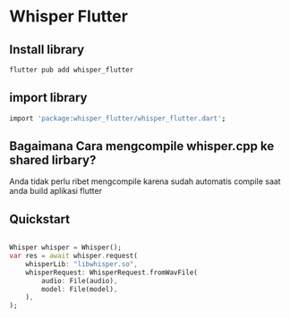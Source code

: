 # Whisper Flutter

## Install library

```bash
flutter pub add whisper_flutter
```

## import library

```bash
import 'package:whisper_flutter/whisper_flutter.dart';
```

## Bagaimana Cara mengcompile whisper.cpp ke shared lirbary?

Anda tidak perlu ribet mengcompile karena sudah automatis compile saat anda build aplikasi flutter

## Quickstart

```dart

Whisper whisper = Whisper();
var res = await whisper.request(
    whisperLib: "libwhisper.so",
    whisperRequest: WhisperRequest.fromWavFile(
        audio: File(audio),
        model: File(model),
    ),
);
```